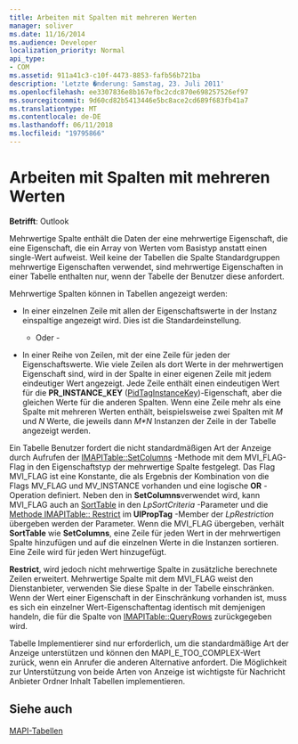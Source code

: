 ```yaml
---
title: Arbeiten mit Spalten mit mehreren Werten
manager: soliver
ms.date: 11/16/2014
ms.audience: Developer
localization_priority: Normal
api_type:
- COM
ms.assetid: 911a41c3-c10f-4473-8853-fafb56b721ba
description: 'Letzte �nderung: Samstag, 23. Juli 2011'
ms.openlocfilehash: ee3307836e8b167efbc2cdc870e698257526ef97
ms.sourcegitcommit: 9d60cd82b5413446e5bc8ace2cd689f683fb41a7
ms.translationtype: MT
ms.contentlocale: de-DE
ms.lasthandoff: 06/11/2018
ms.locfileid: "19795866"
---
```

# <a name="working-with-multivalued-columns"></a>Arbeiten mit Spalten mit mehreren Werten

  
  
**Betrifft**: Outlook 
  
Mehrwertige Spalte enthält die Daten der eine mehrwertige Eigenschaft, die eine Eigenschaft, die ein Array von Werten vom Basistyp anstatt einen single-Wert aufweist. Weil keine der Tabellen die Spalte Standardgruppen mehrwertige Eigenschaften verwendet, sind mehrwertige Eigenschaften in einer Tabelle enthalten nur, wenn der Tabelle der Benutzer diese anfordert. 
  
Mehrwertige Spalten können in Tabellen angezeigt werden:
  
- In einer einzelnen Zeile mit allen der Eigenschaftswerte in der Instanz einspaltige angezeigt wird. Dies ist die Standardeinstellung.
    
    - Oder -
    
- In einer Reihe von Zeilen, mit der eine Zeile für jeden der Eigenschaftswerte. Wie viele Zeilen als dort Werte in der mehrwertigen Eigenschaft sind, wird in der Spalte in einer eigenen Zeile mit jedem eindeutiger Wert angezeigt. Jede Zeile enthält einen eindeutigen Wert für die **PR_INSTANCE_KEY** ([PidTagInstanceKey](pidtaginstancekey-canonical-property.md))-Eigenschaft, aber die gleichen Werte für die anderen Spalten. Wenn eine Zeile mehr als eine Spalte mit mehreren Werten enthält, beispielsweise zwei Spalten mit _M_ und _N_ Werte, die jeweils dann _M\*N_ Instanzen der Zeile in der Tabelle angezeigt werden. 
    
Ein Tabelle Benutzer fordert die nicht standardmäßigen Art der Anzeige durch Aufrufen der [IMAPITable::SetColumns](imapitable-setcolumns.md) -Methode mit dem MVI_FLAG-Flag in den Eigenschaftstyp der mehrwertige Spalte festgelegt. Das Flag MVI_FLAG ist eine Konstante, die als Ergebnis der Kombination von die Flags MV_FLAG und MV_INSTANCE vorhanden und eine logische **OR** -Operation definiert. Neben den in **SetColumns**verwendet wird, kann MVI_FLAG auch an [SortTable](imapitable-sorttable.md) in den _LpSortCriteria_ -Parameter und die [Methode IMAPITable:: Restrict](imapitable-restrict.md) im **UlPropTag** -Member der _LpRestriction_ übergeben werden der Parameter. Wenn die MVI_FLAG übergeben, verhält **SortTable** wie **SetColumns**, eine Zeile für jeden Wert in der mehrwertigen Spalte hinzufügen und auf die einzelnen Werte in die Instanzen sortieren. Eine Zeile wird für jeden Wert hinzugefügt. 
  
 **Restrict**, wird jedoch nicht mehrwertige Spalte in zusätzliche berechnete Zeilen erweitert. Mehrwertige Spalte mit dem MVI_FLAG weist den Dienstanbieter, verwenden Sie diese Spalte in der Tabelle einschränken. Wenn der Wert einer Eigenschaft in der Einschränkung vorhanden ist, muss es sich ein einzelner Wert-Eigenschaftentag identisch mit demjenigen handeln, die für die Spalte von [IMAPITable::QueryRows](imapitable-queryrows.md) zurückgegeben wird. 
  
Tabelle Implementierer sind nur erforderlich, um die standardmäßige Art der Anzeige unterstützen und können den MAPI_E_TOO_COMPLEX-Wert zurück, wenn ein Anrufer die anderen Alternative anfordert. Die Möglichkeit zur Unterstützung von beide Arten von Anzeige ist wichtigste für Nachricht Anbieter Ordner Inhalt Tabellen implementieren. 
  
## <a name="see-also"></a>Siehe auch



[MAPI-Tabellen](mapi-tables.md)

